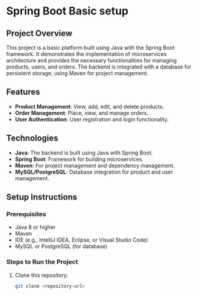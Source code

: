# Spring Boot Basic setup

## Project Overview
This project is a basic platform built using Java with the Spring Boot framework. It demonstrates the implementation of microservices architecture and provides the necessary functionalities for managing products, users, and orders. The backend is integrated with a database for persistent storage, using Maven for project management.

## Features
- **Product Management**: View, add, edit, and delete products.
- **Order Management**: Place, view, and manage orders.
- **User Authentication**: User registration and login functionality.

## Technologies
- **Java**: The backend is built using Java with Spring Boot.
- **Spring Boot**: Framework for building microservices.
- **Maven**: For project management and dependency management.
- **MySQL/PostgreSQL**: Database integration for product and user management.

## Setup Instructions

### Prerequisites
- Java 8 or higher
- Maven
- IDE (e.g., IntelliJ IDEA, Eclipse, or Visual Studio Code)
- MySQL or PostgreSQL (for database)

### Steps to Run the Project
1. Clone this repository:
   ```bash
   git clone <repository-url>
